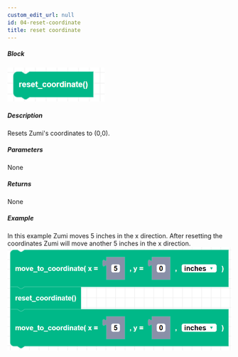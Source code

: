 ```yaml
---
custom_edit_url: null
id: 04-reset-coordinate
title: reset coordinate
---
```


##### Block

![reset coordiante block image](reset_coordinate.png)

##### Description

Resets Zumi's coordinates to (0,0).

##### Parameters

None <!-- image -->

##### Returns

None

##### Example

In this example Zumi moves 5 inches in the x direction.
After resetting the coordinates Zumi will move another 5 inches in the x direction.
![reset coordinate example](reset_coordinate_example.png)

